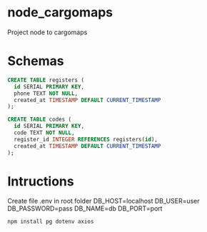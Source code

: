 # node_cargomaps
Project node to cargomaps


# Schemas
```sql
CREATE TABLE registers (
  id SERIAL PRIMARY KEY,
  phone TEXT NOT NULL,
  created_at TIMESTAMP DEFAULT CURRENT_TIMESTAMP
);

CREATE TABLE codes (
  id SERIAL PRIMARY KEY,
  code TEXT NOT NULL,
  register_id INTEGER REFERENCES registers(id),
  created_at TIMESTAMP DEFAULT CURRENT_TIMESTAMP
);
```

# Intructions
Create file .env in root folder
DB_HOST=localhost
DB_USER=user
DB_PASSWORD=pass
DB_NAME=db
DB_PORT=port

```
npm install pg dotenv axios
```